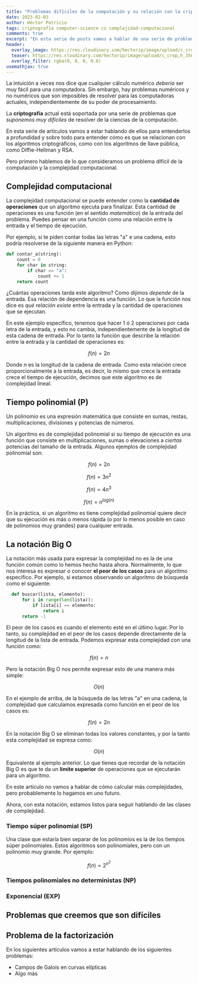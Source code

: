 ```yaml
---
title: "Problemas difíciles de la computación y su relación con la criptografía: NP-Hard"
date: 2023-02-03
author: Héctor Patricio
tags: criptografía computer-science cs complejidad-computacional
comments: true
excerpt: "En esta serie de posts vamos a hablar de una serie de problemas difíciles de la ciencia de la computación y su relación con la criptografía."
header:
  overlay_image: https://res.cloudinary.com/hectorip/image/upload/c_crop,h_700,w_1400/v1675031879/marek-okon-dHUhghn9mrI-unsplash_p3ng6t.jpg
  teaser: https://res.cloudinary.com/hectorip/image/upload/c_crop,h_350,w_700/v1675031879/marek-okon-dHUhghn9mrI-unsplash_p3ng6t.jpg
  overlay_filter: rgba(0, 0, 0, 0.6)
usemathjax: true
---
```


La intuición a veces nos dice que cualquier cálculo numérico _debería_ ser muy fácil para una computadora. Sin embargo, hay problemas numéricos y no numéricos que son imposibles de resolver para las computadoras actuales, independientemente de su poder de procesamiento.

La **criptografía** actual está soportada por una serie de problemas que _suponemos muy difíciles_ de resolver de la ciencias de la computación.

En esta serie de artículos vamos a estar hablando de ellos para entenderlos a profundidad y sobre todo para entender cómo es que se relacionan con los algoritmos criptográficos, como con los algoritmos de llave pública, como Diffie-Hellman y RSA.

Pero primero hablemos de lo que consideramos un problema difícil de la computación y la complejidad computacional.

## Complejidad computacional

La complejidad computacional se puede entender como la **cantidad de operaciones** que un algoritmo ejecuta para finalizar. Esta cantidad de operaciones es una función (en el sentido _matemático_) de la entrada del problema. Puedes pensar en una función como una relación entre la entrada y el tiempo de ejecución.

Por ejemplo, si te piden contar todas las letras "a" e una cadena, esto podría resolverse de la siguiente manera en Python:

```python
def contar_a(string):
    count = 0
    for char in string:
        if char == "a":
            count += 1
    return count
```

¿Cuántas operaciones tarda este algoritmo? Como dijimos _depende_ de la entrada. Esa relación de dependencia es una función. Lo que la función nos dice es _qué relación existe_ entre la entrada y la cantidad de operaciones que se ejecutan.

En este ejemplo específico, tenemos que hacer  1 ó 2 operaciones por cada letra de la entrada, y esto no cambia, independientemente de la longitud de esta cadena de entrada. Por lo tanto la función que describe la relación entre la entrada y la cantidad de operaciones es:

$$f(n) = 2n$$

Donde $n$ es la longitud de la cadena de entrada. Como esta relación crece proporcionalmente a la entrada, es decir, lo mismo que crece la entrada crece el tiempo de ejecución, decimos que este algoritmo es de complejidad lineal.

## Tiempo polinomial (P)

Un polinomio es una expresión matemática que consiste en sumas, restas, multiplicaciones, divisiones y potencias de números.

Un algoritmo es de complejidad polinomial si su tiempo de ejecución es una función que consiste en multiplicaciones, sumas o elevaciones a _ciertas_ potencias del tamaño de la entrada. Algunos ejemplos de complejidad polinomial son:

$$f(n) = 2n$$

$$f(n) = 3n^2$$

$$f(n) = 4n^3$$

$$f(n) = n^{log(n)}$$

En la práctica, si un algoritmo es tiene complejidad polinomial quiere decir que su ejecución es más o menos rápida (o por lo menos posible en caso de polinomios muy grandes) para cualquier entrada.

## La notación Big O

La notación más usada para expresar la complejidad no es la de una función común como lo hemos hecho hasta ahora. Normalmente, lo que nos interesa es expresar o conocer **el peor de los casos** para un algoritmo específico. Por ejemplo, si estamos observando un algoritmo de búsqueda como el siguiente:

```python
  def buscar(lista, elemento):
      for i in range(len(lista)):
          if lista[i] == elemento:
              return i
      return -1
```

El peor de los casos es cuando el elemento esté en el último lugar. Por lo tanto, su complejidad en el peor de los casos depende directamente de la longitud de la lista de entrada. Podemos expresar esta complejidad con una función como:

$$f(n) = n$$

Pero la notación Big O nos permite expresar esto de una manera más simple:

$$O(n)$$

En el ejemplo de arriba, de la búsqueda de las letras "a" en una cadena, la complejidad que calculamos expresada como función en el peor de los casos es:

$$f(n) = 2n$$

En la notación Big O se eliminan todas los valores constantes, y por la tanto esta complejidad se expresa como:

$$O(n)$$

Equivalente al ejemplo anterior. Lo que tienes que recordar de la notación Big O es que te da un **límite superior** de operaciones que se ejecutarán para un algoritmo.

En este artículo no vamos a hablar de cómo calcular más complejidades, pero probablemente lo hagamos en uno futuro.

Ahora, con esta notación, estamos listos para seguir hablando de las clases de complejidad.

### Tiempo súper polinomial (SP)

Una clase que estaría bien separar de los polinomios es la de los tiempos súper polinomiales. Estos algoritmos son polinomiales, pero con un polinomio muy grande. Por ejemplo:

$$f(n) = 2^{n^2}$$

### Tiempos polinomiales no deterministas (NP)

### Exponencial (EXP)

## Problemas que creemos que son difíciles

## Problema de la factorización

En los siguientes artículos vamos a estar hablando de los siguientes problemas:

- Campos de Galois en curvas elípticas
- Algo más
